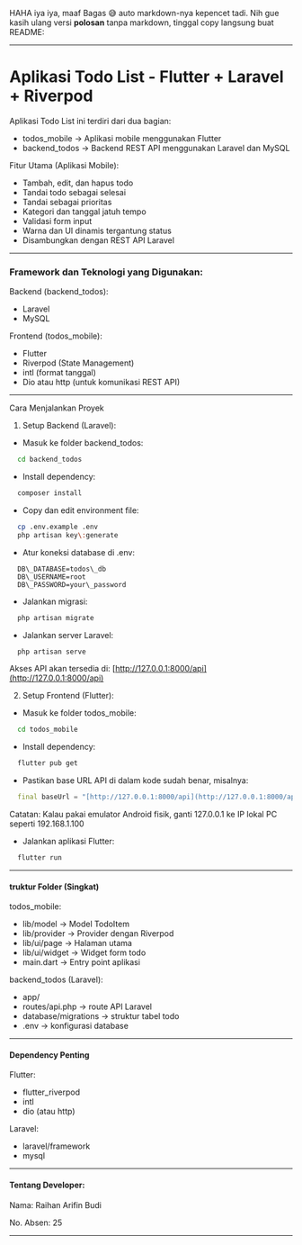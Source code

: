 HAHA iya iya, maaf Bagas 😅 auto markdown-nya kepencet tadi. Nih gue kasih ulang versi **polosan** tanpa markdown, tinggal copy langsung buat README:

---

# Aplikasi Todo List - Flutter + Laravel + Riverpod

Aplikasi Todo List ini terdiri dari dua bagian:

- todos_mobile → Aplikasi mobile menggunakan Flutter
- backend_todos → Backend REST API menggunakan Laravel dan MySQL

Fitur Utama (Aplikasi Mobile):

- Tambah, edit, dan hapus todo
- Tandai todo sebagai selesai
- Tandai sebagai prioritas
- Kategori dan tanggal jatuh tempo
- Validasi form input
- Warna dan UI dinamis tergantung status
- Disambungkan dengan REST API Laravel

---

### Framework dan Teknologi yang Digunakan:

Backend (backend_todos):

- Laravel
- MySQL

Frontend (todos_mobile):

- Flutter
- Riverpod (State Management)
- intl (format tanggal)
- Dio atau http (untuk komunikasi REST API)

---

Cara Menjalankan Proyek

1. Setup Backend (Laravel):

- Masuk ke folder backend_todos:

```bash
  cd backend_todos
```

- Install dependency:

```bash
  composer install
```

- Copy dan edit environment file:

```bash
  cp .env.example .env
  php artisan key\:generate
```

- Atur koneksi database di .env:

```env
  DB\_DATABASE=todos\_db
  DB\_USERNAME=root
  DB\_PASSWORD=your\_password
```

- Jalankan migrasi:

```bash
  php artisan migrate
```

- Jalankan server Laravel:

```bash
  php artisan serve
```

Akses API akan tersedia di: [http://127.0.0.1:8000/api](http://127.0.0.1:8000/api)

2. Setup Frontend (Flutter):

- Masuk ke folder todos_mobile:

```bash
  cd todos_mobile
```

- Install dependency:

```bash
  flutter pub get
```

- Pastikan base URL API di dalam kode sudah benar, misalnya:

```dart
  final baseUrl = "[http://127.0.0.1:8000/api](http://127.0.0.1:8000/api)";
```

Catatan: Kalau pakai emulator Android fisik, ganti 127.0.0.1 ke IP lokal PC seperti 192.168.1.100

- Jalankan aplikasi Flutter:

```bash
  flutter run
```

---

#### truktur Folder (Singkat)

todos_mobile:

- lib/model → Model TodoItem
- lib/provider → Provider dengan Riverpod
- lib/ui/page → Halaman utama
- lib/ui/widget → Widget form todo
- main.dart → Entry point aplikasi

backend_todos (Laravel):

- app/
- routes/api.php → route API Laravel
- database/migrations → struktur tabel todo
- .env → konfigurasi database

---

#### Dependency Penting

Flutter:

- flutter_riverpod
- intl
- dio (atau http)

Laravel:

- laravel/framework
- mysql

---

#### Tentang Developer:

Nama: Raihan Arifin Budi

No. Absen: 25

---
